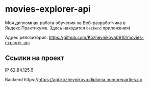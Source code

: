 # movies-explorer-api
Моя дипломная работа обучения на Веб-разработчика в Яндекс.Практикуме. Здесь находится `backend` приложения)

Адрес репозитория: https://github.com/Kozhevnikova0910/movies-explorer-api

## Ссылки на проект

IP 62.84.125.6

Backend https://https://api.kozhevnikova.diploma.nomoreparties.co
